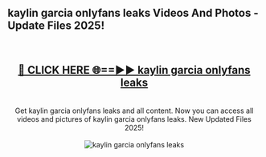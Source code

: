 <h2>kaylin garcia onlyfans leaks Videos And Photos - Update Files 2025!</h2>
<br>
<div align="center">
<h2><a href="https://linkcuts.com/hfmhzwbr" rel="nofollow">🔴 CLICK HERE 🌐==►► kaylin garcia onlyfans leaks</a></h2>
<br>
Get kaylin garcia onlyfans leaks and all content. Now you can access all videos and pictures of kaylin garcia onlyfans leaks. New Updated Files 2025!
<br>
<br>
<a href="https://linkcuts.com/hfmhzwbr" rel="nofollow" data-target="animated-image.originalLink"><img src="https://i.ibb.co.com/WyWwxjT/player-gif2.gif" alt="kaylin garcia onlyfans leaks" style="max-width: 100%; display: inline-block;" data-target="animated-image.originalImage"></a>
</div>
<br>
